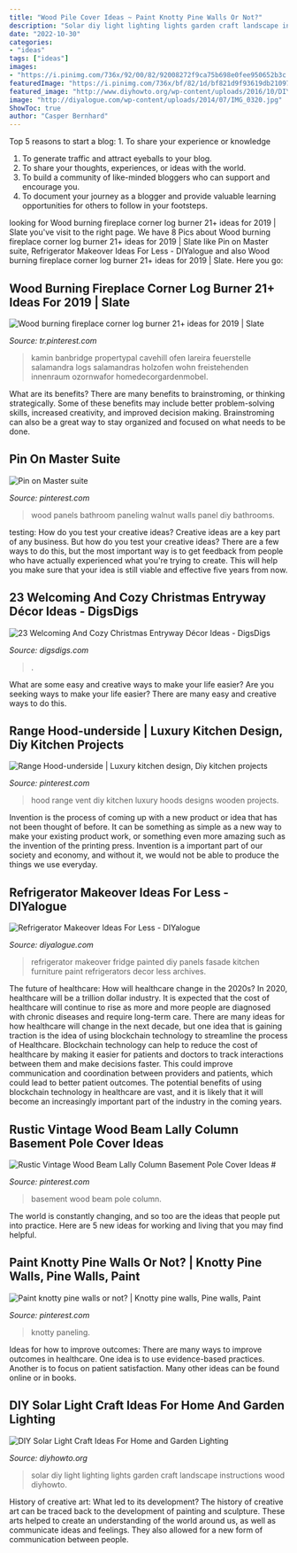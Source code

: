 ```yaml
---
title: "Wood Pile Cover Ideas ~ Paint Knotty Pine Walls Or Not?"
description: "Solar diy light lighting lights garden craft landscape instructions wood diyhowto"
date: "2022-10-30"
categories:
- "ideas"
tags: ["ideas"]
images:
- "https://i.pinimg.com/736x/92/00/82/92008272f9ca75b698e0fee950652b3c.jpg"
featuredImage: "https://i.pinimg.com/736x/bf/82/1d/bf821d9f93619db210970b8e4c1a29b9.jpg"
featured_image: "http://www.diyhowto.org/wp-content/uploads/2016/10/DIYHowto-DIY-Solar-Light-Lighting-Ideas-Picture-Instructions-09.jpg"
image: "http://diyalogue.com/wp-content/uploads/2014/07/IMG_0320.jpg"
ShowToc: true
author: "Casper Bernhard"
---
```



Top 5 reasons to start a blog: 1. To share your experience or knowledge
1. To generate traffic and attract eyeballs to your blog. 
2. To share your thoughts, experiences, or ideas with the world. 
3. To build a community of like-minded bloggers who can support and encourage you. 
4. To document your journey as a blogger and provide valuable learning opportunities for others to follow in your footsteps. 

	

		
looking for Wood burning fireplace corner log burner 21+ ideas for 2019 | Slate you've visit to the right page. We have 8 Pics about Wood burning fireplace corner log burner 21+ ideas for 2019 | Slate like Pin on Master suite, Refrigerator Makeover Ideas For Less - DIYalogue and also Wood burning fireplace corner log burner 21+ ideas for 2019 | Slate. Here you go:
		
    
## Wood Burning Fireplace Corner Log Burner 21+ Ideas For 2019 | Slate

<img loading=lazy src="https://i.pinimg.com/736x/92/00/82/92008272f9ca75b698e0fee950652b3c.jpg" onerror="this.onerror=null;this.src='https://tse1.mm.bing.net/th?id=OIP._diBwMzsphtXyAIBMBLhagAAAA&amp;pid=15.1';" alt="Wood burning fireplace corner log burner 21+ ideas for 2019 | Slate">

_Source: tr.pinterest.com_

>kamin banbridge propertypal cavehill ofen lareira feuerstelle salamandra logs salamandras holzofen wohn freistehenden innenraum ozornwafor homedecorgardenmobel. 

	

What are its benefits?
There are many benefits to brainstroming, or thinking strategically. Some of these benefits may include better problem-solving skills, increased creativity, and improved decision making. Brainstroming can also be a great way to stay organized and focused on what needs to be done.

    
## Pin On Master Suite

<img loading=lazy src="https://i.pinimg.com/736x/bf/82/1d/bf821d9f93619db210970b8e4c1a29b9.jpg" onerror="this.onerror=null;this.src='https://tse4.mm.bing.net/th?id=OIP.tDy4FzSEgtYxEvuua590MgHaJ4&amp;pid=15.1';" alt="Pin on Master suite">

_Source: pinterest.com_

>wood panels bathroom paneling walnut walls panel diy bathrooms. 

	

testing: How do you test your creative ideas?
Creative ideas are a key part of any business. But how do you test your creative ideas? There are a few ways to do this, but the most important way is to get feedback from people who have actually experienced what you're trying to create. This will help you make sure that your idea is still viable and effective five years from now.

    
## 23 Welcoming And Cozy Christmas Entryway Décor Ideas - DigsDigs

<img loading=lazy src="https://www.digsdigs.com/photos/welcoming-and-cozy-christmas-entryway-decor-ideas-2-554x738.jpg" onerror="this.onerror=null;this.src='https://tse4.mm.bing.net/th?id=OIP.E36mKMpe1R-8RhbwxGozKAHaJ3&amp;pid=15.1';" alt="23 Welcoming And Cozy Christmas Entryway Décor Ideas - DigsDigs">

_Source: digsdigs.com_

>. 

	

What are some easy and creative ways to make your life easier?
Are you seeking ways to make your life easier? There are many easy and creative ways to do this.

    
## Range Hood-underside | Luxury Kitchen Design, Diy Kitchen Projects

<img loading=lazy src="https://i.pinimg.com/736x/f0/79/c9/f079c98fb87c98b6862a2704f5acb555.jpg" onerror="this.onerror=null;this.src='https://tse4.mm.bing.net/th?id=OIP.N5Fi1zu8DUUJujzEhimURAHaJ3&amp;pid=15.1';" alt="Range Hood-underside | Luxury kitchen design, Diy kitchen projects">

_Source: pinterest.com_

>hood range vent diy kitchen luxury hoods designs wooden projects. 

	

Invention is the process of coming up with a new product or idea that has not been thought of before. It can be something as simple as a new way to make your existing product work, or something even more amazing such as the invention of the printing press. Invention is a important part of our society and economy, and without it, we would not be able to produce the things we use everyday.

    
## Refrigerator Makeover Ideas For Less - DIYalogue

<img loading=lazy src="http://diyalogue.com/wp-content/uploads/2014/07/IMG_0320.jpg" onerror="this.onerror=null;this.src='https://tse4.mm.bing.net/th?id=OIP.7CMw6TetAfT_qLrkh_f67QHaJ4&amp;pid=15.1';" alt="Refrigerator Makeover Ideas For Less - DIYalogue">

_Source: diyalogue.com_

>refrigerator makeover fridge painted diy panels fasade kitchen furniture paint refrigerators decor less archives. 

	

The future of healthcare: How will healthcare change in the 2020s?
In 2020, healthcare will be a trillion dollar industry. It is expected that the cost of healthcare will continue to rise as more and more people are diagnosed with chronic diseases and require long-term care. There are many ideas for how healthcare will change in the next decade, but one idea that is gaining traction is the idea of using blockchain technology to streamline the process of Healthcare. Blockchain technology can help to reduce the cost of healthcare by making it easier for patients and doctors to track interactions between them and make decisions faster. This could improve communication and coordination between providers and patients, which could lead to better patient outcomes. The potential benefits of using blockchain technology in healthcare are vast, and it is likely that it will become an increasingly important part of the industry in the coming years.

    
## Rustic Vintage Wood Beam Lally Column Basement Pole Cover Ideas #

<img loading=lazy src="https://i.pinimg.com/736x/7b/d5/ab/7bd5ab23b9583750ed4d6fed0dcd9502.jpg" onerror="this.onerror=null;this.src='https://tse1.mm.bing.net/th?id=OIP.lB7pPDwHefau5iZOSkKbOQAAAA&amp;pid=15.1';" alt="Rustic Vintage Wood Beam Lally Column Basement Pole Cover Ideas #">

_Source: pinterest.com_

>basement wood beam pole column. 

	

The world is constantly changing, and so too are the ideas that people put into practice. Here are 5 new ideas for working and living that you may find helpful.

    
## Paint Knotty Pine Walls Or Not? | Knotty Pine Walls, Pine Walls, Paint

<img loading=lazy src="https://i.pinimg.com/736x/d9/c2/e5/d9c2e532a60e9fac106b9fd751a108da.jpg" onerror="this.onerror=null;this.src='https://tse2.mm.bing.net/th?id=OIP.RTkp2V92DOFqPTEPfjsLBgHaJ4&amp;pid=15.1';" alt="Paint knotty pine walls or not? | Knotty pine walls, Pine walls, Paint">

_Source: pinterest.com_

>knotty paneling. 

	

Ideas for how to improve outcomes:
There are many ways to improve outcomes in healthcare. One idea is to use evidence-based practices. Another is to focus on patient satisfaction. Many other ideas can be found online or in books.

    
## DIY Solar Light Craft Ideas For Home And Garden Lighting

<img loading=lazy src="http://www.diyhowto.org/wp-content/uploads/2016/10/DIYHowto-DIY-Solar-Light-Lighting-Ideas-Picture-Instructions-09.jpg" onerror="this.onerror=null;this.src='https://tse2.mm.bing.net/th?id=OIP.zezNyAPloI1GGZUe2MHPsgHaLH&amp;pid=15.1';" alt="DIY Solar Light Craft Ideas For Home and Garden Lighting">

_Source: diyhowto.org_

>solar diy light lighting lights garden craft landscape instructions wood diyhowto. 

	

History of creative art: What led to its development?
The history of creative art can be traced back to the development of painting and sculpture. These arts helped to create an understanding of the world around us, as well as communicate ideas and feelings. They also allowed for a new form of communication between people.

